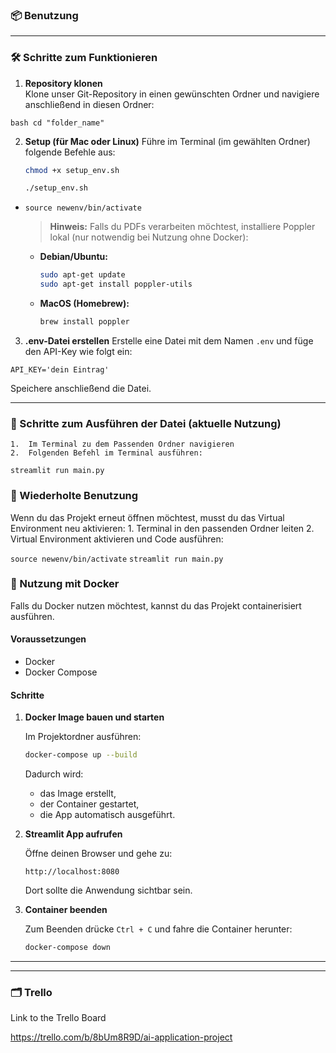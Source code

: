 ### 📦 Benutzung

---

### 🛠️ Schritte zum Funktionieren

1. **Repository klonen**  
Klone unser Git-Repository in einen gewünschten Ordner und navigiere anschließend in diesen Ordner:

  ```bash cd "folder_name" ```

2.	**Setup (für Mac oder Linux)**
Führe im Terminal (im gewählten Ordner) folgende Befehle aus:

	```bash
	chmod +x setup_env.sh
	``` 

	```bash
	./setup_env.sh
	```

- ```source newenv/bin/activate```


   > **Hinweis:** Falls du PDFs verarbeiten möchtest, installiere Poppler lokal (nur notwendig bei Nutzung ohne Docker):

   * **Debian/Ubuntu:**

     ```bash
     sudo apt-get update
     sudo apt-get install poppler-utils
     ```
   * **MacOS (Homebrew):**

     ```bash
     brew install poppler
     ```


3. **.env-Datei erstellen**
Erstelle eine Datei mit dem Namen ```.env``` und füge den API-Key wie folgt ein:

```API_KEY='dein Eintrag'```

Speichere anschließend die Datei.

---

### 🚀 Schritte zum Ausführen der Datei (aktuelle Nutzung)
	1.	Im Terminal zu dem Passenden Ordner navigieren
	2.	Folgenden Befehl im Terminal ausführen:
```streamlit run main.py```

### 🔁 Wiederholte Benutzung

Wenn du das Projekt erneut öffnen möchtest, musst du das Virtual Environment neu aktivieren:
	1.	Terminal in den passenden Ordner leiten
	2.	Virtual Environment aktivieren und Code ausführen:

```source newenv/bin/activate```
```streamlit run main.py```

### 🐳 Nutzung mit Docker

Falls du Docker nutzen möchtest, kannst du das Projekt containerisiert ausführen.

#### Voraussetzungen

* Docker
* Docker Compose

#### Schritte

1. **Docker Image bauen und starten**

   Im Projektordner ausführen:

   ```bash
   docker-compose up --build
   ```

   Dadurch wird:

   * das Image erstellt,
   * der Container gestartet,
   * die App automatisch ausgeführt.

2. **Streamlit App aufrufen**

   Öffne deinen Browser und gehe zu:

   ```
   http://localhost:8080
   ```

   Dort sollte die Anwendung sichtbar sein.

3. **Container beenden**

   Zum Beenden drücke `Ctrl + C` und fahre die Container herunter:

   ```bash
   docker-compose down
   ```

---

--- 

### 🗂️ Trello

Link to the Trello Board

https://trello.com/b/8bUm8R9D/ai-application-project

